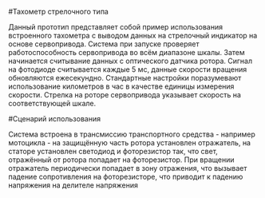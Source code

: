 #Тахометр стрелочного типа

Данный прототип представляет собой пример использования встроенного тахометра с выводом данных на стрелочный индикатор на основе сервопривода.
Система при запуске проверяет работоспособность сервопривода во всём диапазоне шкалы. Затем начинается считывание данных с оптического датчика ротора. Сигнал на фотодиоде считывается каждые 5 мс, данные скорости вращения обновляются ежесекундно.
Стандартные настройки поразумевают использование километров в час в качестве единицы измерения скорости. 
Стрелка на роторе сервопривода указывает скорость на соответствующей шкале.

#Сценарий использования 

Система встроена в трансмиссию транспортного средства - например мотоцикла - на защищённую часть ротора установлен отражатель, на статоре установлен светодиод и фоторезистор так, что свет, отражённый от ротора попадает на фоторезистор. При вращении отражатель периодически попадает в зону  отражения, что вызывает падение сопротивления на фоторезисторе, что приводит к падению напряжения на делителе напряжения









